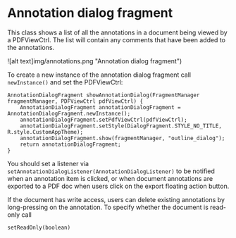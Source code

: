 # Annotation dialog fragment

This class shows a list of all the annotations in a document being viewed by a PDFViewCtrl. The list will contain any comments that have been added to the annotations.

![alt text]img/annotations.png "Annotation dialog fragment")

To create a new instance of the annotation dialog fragment call `newInstance()` and set the PDFViewCtrl: 
```android
AnnotationDialogFragment showAnnotationDialog(FragmentManager fragmentManager, PDFViewCtrl pdfViewCtrl) {
    AnnotationDialogFragment annotationDialogFragment = AnnotationDialogFragment.newInstance();
    annotationDialogFragment.setPdfViewCtrl(pdfViewCtrl);
    annotationDialogFragment.setStyle(DialogFragment.STYLE_NO_TITLE, R.style.CustomAppTheme);
    annotationDialogFragment.show(fragmentManager, "outline_dialog");
    return annotationDialogFragment;
}
```

You should set a listener via `setAnnotationDialogListener(AnnotationDialogListener)` to be notified when an annotation item is clicked, or when document annotations are exported to a PDF doc when users click on the export floating action button.

If the document has write access, users can delete existing annotations by long-pressing on the annotation. To specify whether the document is read-only call 
```android
setReadOnly(boolean)
```
